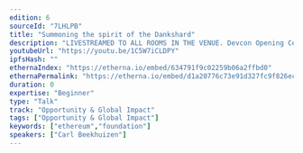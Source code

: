 ```yaml
---
edition: 6
sourceId: "7LHLPB"
title: "Summoning the spirit of the Dankshard"
description: "LIVESTREAMED TO ALL ROOMS IN THE VENUE. Devcon Opening Ceremonies featuring Aya Miyaguchi, Danny Ryan, Tim Beiko, Carl Beekhuizen, Jonathan Mann, & Skylar Weaver."
youtubeUrl: "https://youtu.be/1C5W7iCLDPY"
ipfsHash: ""
ethernaIndex: "https://etherna.io/embed/634791f9c02259b06a2ffbd0"
ethernaPermalink: "https://etherna.io/embed/d1a20776c73e91d327fc9f826ec740f3ef8b58273a3c31a10ab69444b9cafc84"
duration: 0
expertise: "Beginner"
type: "Talk"
track: "Opportunity & Global Impact"
tags: ["Opportunity & Global Impact"]
keywords: ["ethereum","foundation"]
speakers: ["Carl Beekhuizen"]
---
```

